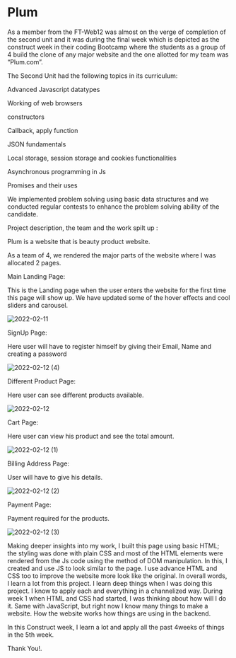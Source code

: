 # Plum
As a member from the FT-Web12 was almost on the verge of completion of the second unit and it was during the final week which is depicted as the construct week in their coding Bootcamp where the students as a group of 4 build the clone of any major website and the one allotted for my team was “Plum.com”.

The Second Unit had the following topics in its curriculum:

Advanced Javascript datatypes

Working of web browsers

constructors

Callback, apply function

JSON fundamentals

Local storage, session storage and cookies functionalities

Asynchronous programming in Js

Promises and their uses

We implemented problem solving using basic data structures and we conducted regular contests to enhance the problem solving ability of the candidate.


Project description, the team and the work spilt up :

Plum is a website that is beauty product website.

As a team of 4, we rendered the major parts of the website where I was allocated 2 pages.

Main Landing Page:

This is the Landing page when the user enters the website for the first time this page will show up. We have updated some of the hover effects and cool sliders and carousel.

![2022-02-11](https://user-images.githubusercontent.com/91532940/153694964-be696910-b62e-45ed-b4ea-976dec1915df.png)

SignUp Page: 

Here user will have to register himself by giving their Email, Name and creating a password

![2022-02-12 (4)](https://user-images.githubusercontent.com/91532940/153695127-3b5c26e2-7177-4327-9ba4-eb04ccd85e24.png)

Different Product Page:

Here user can see different products available.

![2022-02-12](https://user-images.githubusercontent.com/91532940/153695155-f76bc61d-70b5-4ef7-9748-2748a69f8b89.png)

Cart Page:

Here user can view his product and see the total amount.

![2022-02-12 (1)](https://user-images.githubusercontent.com/91532940/153695184-8c2582d9-acd5-4350-9bf3-3fdb8f1e1ff5.png)

Billing Address Page:

User will have to give his details.

![2022-02-12 (2)](https://user-images.githubusercontent.com/91532940/153695199-d9343787-fc92-4a36-baaf-986cc74ef03a.png)

Payment Page:

Payment required for the products.

![2022-02-12 (3)](https://user-images.githubusercontent.com/91532940/153695208-48ba8947-f30d-4942-83f6-0295a37fd869.png)



Making deeper insights into my work, I built this page using basic HTML; the styling was done with plain CSS and most of the HTML elements were rendered from the Js code using the method of DOM manipulation. In this, I created and use JS to look similar to the page. I use advance HTML and CSS too to improve the website more look like the original. In overall words, I learn a lot from this project. I learn deep things when I was doing this project. I know to apply each and everything in a channelized way. During week 1 when HTML and CSS had started, I was thinking about how will I do it. Same with JavaScript, but right now I know many things to make a website. How the website works how things are using in the backend.

In this Construct week, I learn a lot and apply all the past 4weeks of things in the 5th week.

Thank You!.
